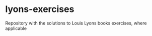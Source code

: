 lyons-exercises
===============

Repository with the solutions to Louis Lyons books exercises, where applicable
